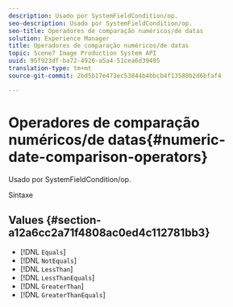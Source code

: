 ```yaml
---
description: Usado por SystemFieldCondition/op.
seo-description: Usado por SystemFieldCondition/op.
seo-title: Operadores de comparação numéricos/de datas
solution: Experience Manager
title: Operadores de comparação numéricos/de datas
topic: Scene7 Image Production System API
uuid: 95f923df-ba72-4926-a5a4-51cea6d39495
translation-type: tm+mt
source-git-commit: 2bd5b17e473ec53844b4bbcb4f13580b2d6bfaf4

---
```



# Operadores de comparação numéricos/de datas{#numeric-date-comparison-operators}

Usado por SystemFieldCondition/op.

Sintaxe

## Values {#section-a12a6cc2a71f4808ac0ed4c112781bb3}

* [!DNL `Equals`]
* [!DNL `NotEquals`]
* [!DNL `LessThan`]
* [!DNL `LessThanEquals`]
* [!DNL `GreaterThan`]
* [!DNL `GreaterThanEquals`]

